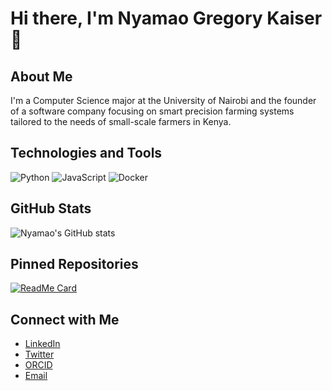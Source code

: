 # Hi there, I'm Nyamao Gregory Kaiser 👋

## About Me
I'm a Computer Science major at the University of Nairobi and the founder of a software company focusing on smart precision farming systems tailored to the needs of small-scale farmers in Kenya.

## Technologies and Tools
![Python](https://img.shields.io/badge/-Python-333?style=flat&logo=python)
![JavaScript](https://img.shields.io/badge/-JavaScript-333?style=flat&logo=javascript)
![Docker](https://img.shields.io/badge/-Docker-333?style=flat&logo=docker)

## GitHub Stats
![Nyamao's GitHub stats](https://github-readme-stats.vercel.app/api?username=nyamaokaiser&show_icons=true&theme=radical)

## Pinned Repositories
[![ReadMe Card](https://github-readme-stats.vercel.app/api/pin/?username=nyamaokaiser&repo=your-repo-name&theme=radical)](https://github.com/nyamaokaiser/your-repo-name)

## Connect with Me
- [LinkedIn](https://www.linkedin.com/in/nyamao-gregory-kaiser/)
- [Twitter](https://twitter.com/nyamaokaiser)
- [ORCID](https://orcid.org/0000-0000-0000-0000) <!-- Replace with your actual ORCID iD -->
- [Email](mailto:nyamaokaiser79@gmail.com)
